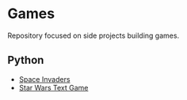 # Games
Repository focused on side projects building games.

## Python
- [Space Invaders](https://github.com/jasonmchlee/gaming/tree/master/Space%20Invader)
- [Star Wars Text Game](https://github.com/jasonmchlee/gaming/tree/master/Star%20Wars%2C%20Text%20Game)
